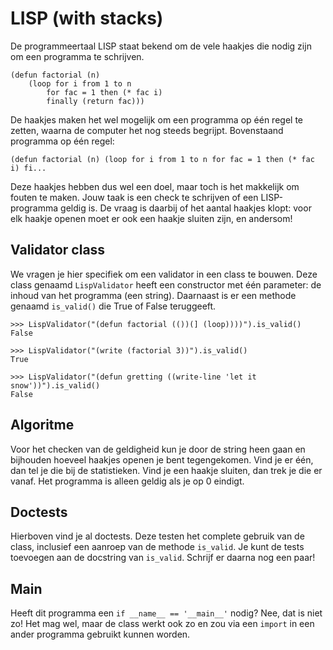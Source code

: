 # LISP (with stacks)

De programmeertaal LISP staat bekend om de vele haakjes die nodig zijn om een programma te schrijven.

    (defun factorial (n)
        (loop for i from 1 to n
            for fac = 1 then (* fac i)
            finally (return fac)))

De haakjes maken het wel mogelijk om een programma op één regel te zetten, waarna de computer het nog steeds begrijpt. Bovenstaand programma op één regel:

    (defun factorial (n) (loop for i from 1 to n for fac = 1 then (* fac i) fi...

Deze haakjes hebben dus wel een doel, maar toch is het makkelijk om fouten te maken. Jouw taak is een check te schrijven of een LISP-programma geldig is. De vraag is daarbij of het aantal haakjes klopt: voor elk haakje openen moet er ook een haakje sluiten zijn, en andersom!

## Validator class

We vragen je hier specifiek om een validator in een class te bouwen. Deze class genaamd `LispValidator` heeft een constructor met één parameter: de inhoud van het programma (een string). Daarnaast is er een methode genaamd `is_valid()` die True of False teruggeeft.

    >>> LispValidator("(defun factorial (())(] (loop))))").is_valid()
    False

    >>> LispValidator("(write (factorial 3))").is_valid()
    True

    >>> LispValidator("(defun gretting ((write-line 'let it snow'))").is_valid()
    False

## Algoritme

Voor het checken van de geldigheid kun je door de string heen gaan en bijhouden hoeveel haakjes openen je bent tegengekomen. Vind je er één, dan tel je die bij de statistieken. Vind je een haakje sluiten, dan trek je die er vanaf. Het programma is alleen geldig als je op 0 eindigt.

## Doctests

Hierboven vind je al doctests. Deze testen het complete gebruik van de class, inclusief een aanroep van de methode `is_valid`. Je kunt de tests toevoegen aan de docstring van `is_valid`. Schrijf er daarna nog een paar!

## Main

Heeft dit programma een `if __name__ == '__main__'` nodig? Nee, dat is niet zo! Het mag wel, maar de class werkt ook zo en zou via een `import` in een ander programma gebruikt kunnen worden.
